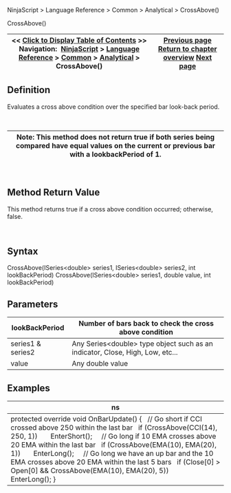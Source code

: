 ﻿


NinjaScript \> Language Reference \> Common \> Analytical \> CrossAbove()






















CrossAbove()







| \<\< [Click to Display Table of Contents](crossabove.md) \>\> **Navigation:**     [NinjaScript](ninjascript-1.md) \> [Language Reference](language_reference_wip-1.md) \> [Common](common-1.md) \> [Analytical](market_data-1.md) \> CrossAbove() | [Previous page](countif-1.md) [Return to chapter overview](market_data-1.md) [Next page](crossbelow-1.md) |
| --- | --- |











## Definition


Evaluates a cross above condition over the specified bar look\-back period. 


 




| Note: This method does not return true if both series being compared have equal values on the current or previous bar with a lookbackPeriod of 1\. |
| --- |



 


## Method Return Value


This method returns true if a cross above condition occurred; otherwise, false.


 


## Syntax
CrossAbove(ISeries\<double\> series1, ISeries\<double\> series2, int lookBackPeriod)
CrossAbove(ISeries\<double\> series1, double value, int lookBackPeriod)


## Parameters




| lookBackPeriod | Number of bars back to check the cross above condition |
| --- | --- |
| series1 \& series2 | Any Series\<double\> type object such as an indicator, Close, High, Low, etc... |
| value | Any double value |



## 


## Examples




| ns |
| --- |
| protected override void OnBarUpdate() {    // Go short if CCI crossed above 250 within the last bar    if (CrossAbove(CCI(14), 250, 1))        EnterShort();      // Go long if 10 EMA crosses above 20 EMA within the last bar    if (CrossAbove(EMA(10), EMA(20), 1))        EnterLong();      // Go long we have an up bar and the 10 EMA crosses above 20 EMA within the last 5 bars    if (Close\[0] \> Open\[0] \&\& CrossAbove(EMA(10), EMA(20), 5))        EnterLong(); } |









